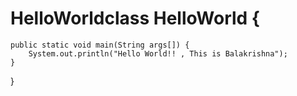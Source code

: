 # HelloWorldclass HelloWorld {
    public static void main(String args[]) {
        System.out.println("Hello World!! , This is Balakrishna");
    }
}

